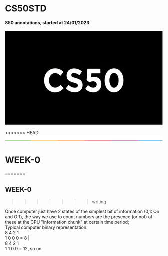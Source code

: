 # CS50STD
#### S50 annotations, started at 24/01/2023 <br/>

<p align = "center" >
    <img src="https://github.com/nullTyype/CS50STD/raw/master/cs50.png" width = "600" height = "300" >
</p>

<<<<<<< HEAD
<img src="https://github.com/nullTyype/CS50STD/raw/master/split.png" align = "center" >

# WEEK-0
=======
## WEEK-0
>>>>>>> writing

Once computer just have 2 states of the simplest bit of information (0,1: On and Off), the way we use to count numbers are the presence (or not) of these at the CPU "information chunk" at certain time period; <br/>
Typical computer binary representation: <br/>
8 4 2 1 <br/>
1 0 0 0 = 8 | <br/>
8 4 2 1 <br/>
1 1 0 0 = 12, so on <br/>
